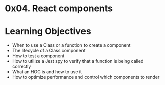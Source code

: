 # 0x04. React components

# Learning Objectives

  -  When to use a Class or a function to create a component
  -  The lifecycle of a Class component
  -  How to test a component
  -  How to utilize a Jest spy to verify that a function is being called correctly
  -  What an HOC is and how to use it
  -  How to optimize performance and control which components to render
